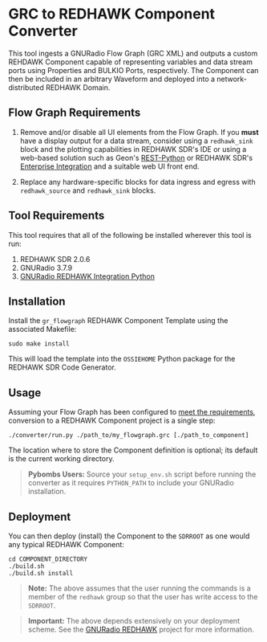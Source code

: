 # GRC to REDHAWK Component Converter

This tool ingests a GNURadio Flow Graph (GRC XML) and outputs a custom REHDAWK Component capable of representing variables and data stream ports using Properties and BULKIO Ports, respectively.  The Component can then be included in an arbitrary Waveform and deployed into a network-distributed REDHAWK Domain.

## Flow Graph Requirements

1. Remove and/or disable all UI elements from the Flow Graph.  If you **must** have a display output for a data stream, consider using a `redhawk_sink` block and the plotting capabilities in REDHAWK SDR's IDE or using a web-based solution such as Geon's [REST-Python][rest-python] or REDHAWK SDR's [Enterprise Integration][rei] and a suitable web UI front end.

2. Replace any hardware-specific blocks for data ingress and egress with `redhawk_source` and `redhawk_sink` blocks.

## Tool Requirements

This tool requires that all of the following be installed wherever this tool is run:

 1. REDHAWK SDR 2.0.6
 2. GNURadio 3.7.9
 3. [GNURadio REDHAWK Integration Python][gr-rip]

## Installation

Install the `gr_flowgraph` REDHAWK Component Template using the associated Makefile:

```
sudo make install
```

This will load the template into the `OSSIEHOME` Python package for the REDHAWK SDR Code Generator.

## Usage

Assuming your Flow Graph has been configured to [meet the requirements](#flow-graph-requirements), conversion to a REDHAWK Component project is a single step:

```
./converter/run.py ./path_to/my_flowgraph.grc [./path_to_component]
```

The location where to store the Component definition is optional; its default is the current working directory.

 > **Pybombs Users:** Source your `setup_env.sh` script before running the converter as it requires `PYTHON_PATH` to include your GNURadio installation.

## Deployment

You can then deploy (install) the Component to the `SDRROOT` as one would any typical REDHAWK Component:

```
cd COMPONENT_DIRECTORY
./build.sh
./build.sh install
```

 > **Note:** The above assumes that the user running the commands is a member of the `redhawk` group so that the user has write access to the `SDRROOT`.

 > **Important:** The above depends extensively on your deployment scheme.  See the [GNURadio REDHAWK][gr-rh] project for more information.


[gr-rh]:       https://github.com/GeonTech/gnuradio-redhawk
[gr-rip]:      https://github.com/GeonTech/gr-redhawk_integration_python
[rest-python]: https://github.com/GeonTech/rest-python
[rei]:         https://github.com/RedhawkSDR/enterprise
